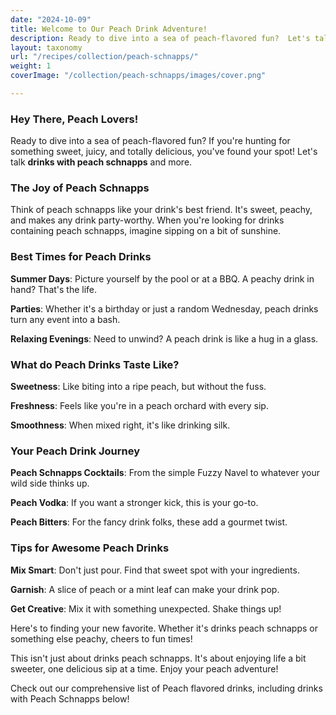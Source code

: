 ```yaml
---
date: "2024-10-09"
title: Welcome to Our Peach Drink Adventure!
description: Ready to dive into a sea of peach-flavored fun?  Let's talk drinks with peach schnapps, and more. If you're hunting for something sweet, juicy, and totally delicious, you've found your spot! 
layout: taxonomy
url: "/recipes/collection/peach-schnapps/"
weight: 1
coverImage: "/collection/peach-schnapps/images/cover.png"

---
```


### Hey There, Peach Lovers!
Ready to dive into a sea of peach-flavored fun? If you're hunting for something sweet, juicy, and totally delicious, you've found your spot! Let's talk **drinks with peach schnapps** and more. 

### The Joy of Peach Schnapps
Think of peach schnapps like your drink's best friend. It's sweet, peachy, and makes any drink party-worthy. When you're looking for drinks containing peach schnapps, imagine sipping on a bit of sunshine.

### Best Times for Peach Drinks
**Summer Days**: Picture yourself by the pool or at a BBQ. A peachy drink in hand? That's the life.

**Parties**: Whether it's a birthday or just a random Wednesday, peach drinks turn any event into a bash.

**Relaxing Evenings**: Need to unwind? A peach drink is like a hug in a glass.


### What do Peach Drinks Taste Like?
**Sweetness**: Like biting into a ripe peach, but without the fuss.

**Freshness**: Feels like you're in a peach orchard with every sip.

**Smoothness**: When mixed right, it's like drinking silk.

<!-- section break -->

### Your Peach Drink Journey
**Peach Schnapps Cocktails**: From the simple Fuzzy Navel to whatever your wild side thinks up.

**Peach Vodka**: If you want a stronger kick, this is your go-to.

**Peach Bitters**: For the fancy drink folks, these add a gourmet twist.

### Tips for Awesome Peach Drinks
**Mix Smart**: Don't just pour. Find that sweet spot with your ingredients.

**Garnish**: A slice of peach or a mint leaf can make your drink pop.

**Get Creative**: Mix it with something unexpected. Shake things up!


Here's to finding your new favorite. Whether it's drinks peach schnapps or something else peachy, cheers to fun times!

This isn't just about drinks peach schnapps. It's about enjoying life a bit sweeter, one delicious sip at a time. Enjoy your peach adventure!

Check out our comprehensive list of Peach flavored drinks, including drinks with Peach Schnapps below!